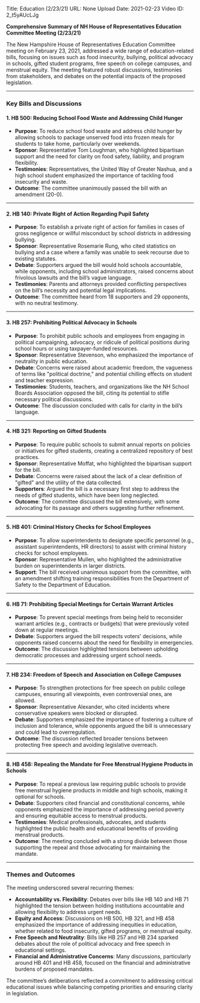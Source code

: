 Title: Education (2/23/21)
URL: None
Upload Date: 2021-02-23
Video ID: 2_t5yAUcLJg

**Comprehensive Summary of NH House of Representatives Education Committee Meeting (2/23/21)**

The New Hampshire House of Representatives Education Committee meeting on February 23, 2021, addressed a wide range of education-related bills, focusing on issues such as food insecurity, bullying, political advocacy in schools, gifted student programs, free speech on college campuses, and menstrual equity. The meeting featured robust discussions, testimonies from stakeholders, and debates on the potential impacts of the proposed legislation.

---

### **Key Bills and Discussions**

#### **1. HB 500: Reducing School Food Waste and Addressing Child Hunger**
- **Purpose**: To reduce school food waste and address child hunger by allowing schools to package unserved food into frozen meals for students to take home, particularly over weekends.
- **Sponsor**: Representative Tom Loughman, who highlighted bipartisan support and the need for clarity on food safety, liability, and program flexibility.
- **Testimonies**: Representatives, the United Way of Greater Nashua, and a high school student emphasized the importance of tackling food insecurity and waste.
- **Outcome**: The committee unanimously passed the bill with an amendment (20-0).

---

#### **2. HB 140: Private Right of Action Regarding Pupil Safety**
- **Purpose**: To establish a private right of action for families in cases of gross negligence or willful misconduct by school districts in addressing bullying.
- **Sponsor**: Representative Rosemarie Rung, who cited statistics on bullying and a case where a family was unable to seek recourse due to existing statutes.
- **Debate**: Supporters argued the bill would hold schools accountable, while opponents, including school administrators, raised concerns about frivolous lawsuits and the bill’s vague language.
- **Testimonies**: Parents and attorneys provided conflicting perspectives on the bill’s necessity and potential legal implications.
- **Outcome**: The committee heard from 18 supporters and 29 opponents, with no neutral testimony.

---

#### **3. HB 257: Prohibiting Political Advocacy in Schools**
- **Purpose**: To prohibit public schools and employees from engaging in political campaigning, advocacy, or ridicule of political positions during school hours or using taxpayer-funded resources.
- **Sponsor**: Representative Stevenson, who emphasized the importance of neutrality in public education.
- **Debate**: Concerns were raised about academic freedom, the vagueness of terms like "political doctrine," and potential chilling effects on student and teacher expression.
- **Testimonies**: Students, teachers, and organizations like the NH School Boards Association opposed the bill, citing its potential to stifle necessary political discussions.
- **Outcome**: The discussion concluded with calls for clarity in the bill’s language.

---

#### **4. HB 321: Reporting on Gifted Students**
- **Purpose**: To require public schools to submit annual reports on policies or initiatives for gifted students, creating a centralized repository of best practices.
- **Sponsor**: Representative Moffat, who highlighted the bipartisan support for the bill.
- **Debate**: Concerns were raised about the lack of a clear definition of "gifted" and the utility of the data collected.
- **Supporters**: Argued the bill is a necessary first step to address the needs of gifted students, which have been long neglected.
- **Outcome**: The committee discussed the bill extensively, with some advocating for its passage and others suggesting further refinement.

---

#### **5. HB 401: Criminal History Checks for School Employees**
- **Purpose**: To allow superintendents to designate specific personnel (e.g., assistant superintendents, HR directors) to assist with criminal history checks for school employees.
- **Sponsor**: Representative Mullen, who highlighted the administrative burden on superintendents in larger districts.
- **Support**: The bill received unanimous support from the committee, with an amendment shifting training responsibilities from the Department of Safety to the Department of Education.

---

#### **6. HB 71: Prohibiting Special Meetings for Certain Warrant Articles**
- **Purpose**: To prevent special meetings from being held to reconsider warrant articles (e.g., contracts or budgets) that were previously voted down at regular meetings.
- **Debate**: Supporters argued the bill respects voters' decisions, while opponents raised concerns about the need for flexibility in emergencies.
- **Outcome**: The discussion highlighted tensions between upholding democratic processes and addressing urgent school needs.

---

#### **7. HB 234: Freedom of Speech and Association on College Campuses**
- **Purpose**: To strengthen protections for free speech on public college campuses, ensuring all viewpoints, even controversial ones, are allowed.
- **Sponsor**: Representative Alexander, who cited incidents where conservative speakers were blocked or disrupted.
- **Debate**: Supporters emphasized the importance of fostering a culture of inclusion and tolerance, while opponents argued the bill is unnecessary and could lead to overregulation.
- **Outcome**: The discussion reflected broader tensions between protecting free speech and avoiding legislative overreach.

---

#### **8. HB 458: Repealing the Mandate for Free Menstrual Hygiene Products in Schools**
- **Purpose**: To repeal a previous law requiring public schools to provide free menstrual hygiene products in middle and high schools, making it optional for schools.
- **Debate**: Supporters cited financial and constitutional concerns, while opponents emphasized the importance of addressing period poverty and ensuring equitable access to menstrual products.
- **Testimonies**: Medical professionals, advocates, and students highlighted the public health and educational benefits of providing menstrual products.
- **Outcome**: The meeting concluded with a strong divide between those supporting the repeal and those advocating for maintaining the mandate.

---

### **Themes and Outcomes**
The meeting underscored several recurring themes:
- **Accountability vs. Flexibility**: Debates over bills like HB 140 and HB 71 highlighted the tension between holding institutions accountable and allowing flexibility to address urgent needs.
- **Equity and Access**: Discussions on HB 500, HB 321, and HB 458 emphasized the importance of addressing inequities in education, whether related to food insecurity, gifted programs, or menstrual equity.
- **Free Speech and Neutrality**: Bills like HB 257 and HB 234 sparked debates about the role of political advocacy and free speech in educational settings.
- **Financial and Administrative Concerns**: Many discussions, particularly around HB 401 and HB 458, focused on the financial and administrative burdens of proposed mandates.

The committee’s deliberations reflected a commitment to addressing critical educational issues while balancing competing priorities and ensuring clarity in legislation.